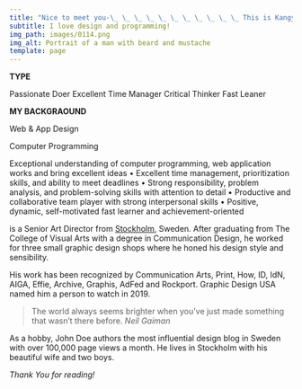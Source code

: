 ```yaml
---
title: "Nice to meet you-\_ \_ \_ \_ \_ \_ \_ \_ \_ \_ \_ This is Kangyeon : )"
subtitle: I love design and programming!
img_path: images/0114.png
img_alt: Portrait of a man with beard and mustache
template: page
---
```


**TYPE**

Passionate Doer
Excellent Time Manager
Critical Thinker
Fast Leaner

**MY BACKGRAOUND**

Web & App Design

Computer Programming


Exceptional understanding of computer programming, web application works and bring excellent ideas
• Excellent time management, prioritization skills, and ability to meet deadlines
• Strong responsibility, problem analysis, and problem-solving skills with attention to detail
• Productive and collaborative team player with strong interpersonal skills
• Positive, dynamic, self-motivated fast learner and achievement-oriented





is a Senior Art Director from [Stockholm](https://en.wikipedia.org/wiki/Stockholm), Sweden. After graduating from The College of Visual Arts with a degree in Communication Design, he worked for three small graphic design shops where he honed his design style and sensibility.

His work has been recognized by Communication Arts, Print, How, ID, IdN, AIGA, Effie, Archive, Graphis, AdFed and Rockport. Graphic Design USA named him a person to watch in 2019.

>The world always seems brighter when you’ve just made something that wasn’t there before. <cite>Neil Gaiman</cite>

As a hobby, John Doe authors the most influential design blog in Sweden with over 100,000 page views a month. He lives in Stockholm with his beautiful wife and two boys.

*Thank You for reading!*
